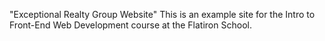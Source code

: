 "Exceptional Realty Group Website"
This is an example site for the Intro to Front-End Web Development course at the Flatiron School.